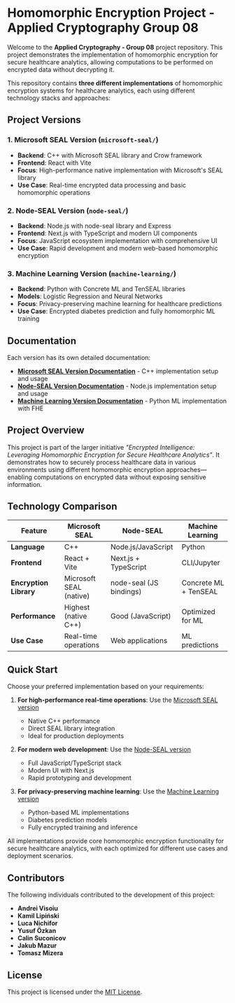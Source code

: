 # Homomorphic Encryption Project - Applied Cryptography Group 08

Welcome to the **Applied Cryptography - Group 08** project repository. This project demonstrates the implementation of homomorphic encryption for secure healthcare analytics, allowing computations to be performed on encrypted data without decrypting it.

This repository contains **three different implementations** of homomorphic encryption systems for healthcare analytics, each using different technology stacks and approaches:

## Project Versions

### 1. Microsoft SEAL Version (`microsoft-seal/`)

- **Backend**: C++ with Microsoft SEAL library and Crow framework
- **Frontend**: React with Vite
- **Focus**: High-performance native implementation with Microsoft's SEAL library
- **Use Case**: Real-time encrypted data processing and basic homomorphic operations

### 2. Node-SEAL Version (`node-seal/`)

- **Backend**: Node.js with node-seal library and Express
- **Frontend**: Next.js with TypeScript and modern UI components
- **Focus**: JavaScript ecosystem implementation with comprehensive UI
- **Use Case**: Rapid development and modern web-based homomorphic encryption

### 3. Machine Learning Version (`machine-learning/`)

- **Backend**: Python with Concrete ML and TenSEAL libraries
- **Models**: Logistic Regression and Neural Networks
- **Focus**: Privacy-preserving machine learning for healthcare predictions
- **Use Case**: Encrypted diabetes prediction and fully homomorphic ML training

## Documentation

Each version has its own detailed documentation:

- **[Microsoft SEAL Version Documentation](./microsoft-seal/README.md)** - C++ implementation setup and usage
- **[Node-SEAL Version Documentation](./node-seal/README.md)** - Node.js implementation setup and usage
- **[Machine Learning Version Documentation](./machine-learning/README.md)** - Python ML implementation with FHE

## Project Overview

This project is part of the larger initiative _"Encrypted Intelligence: Leveraging Homomorphic Encryption for Secure Healthcare Analytics"_. It demonstrates how to securely process healthcare data in various environments using different homomorphic encryption approaches—enabling computations on encrypted data without exposing sensitive information.

## Technology Comparison

| Feature                | Microsoft SEAL          | Node-SEAL               | Machine Learning      |
| ---------------------- | ----------------------- | ----------------------- | --------------------- |
| **Language**           | C++                     | Node.js/JavaScript      | Python                |
| **Frontend**           | React + Vite            | Next.js + TypeScript    | CLI/Jupyter           |
| **Encryption Library** | Microsoft SEAL (native) | node-seal (JS bindings) | Concrete ML + TenSEAL |
| **Performance**        | Highest (native C++)    | Good (JavaScript)       | Optimized for ML      |
| **Use Case**           | Real-time operations    | Web applications        | ML predictions        |

## Quick Start

Choose your preferred implementation based on your requirements:

1. **For high-performance real-time operations**: Use the [Microsoft SEAL version](./microsoft-seal/README.md)

   - Native C++ performance
   - Direct SEAL library integration
   - Ideal for production deployments

2. **For modern web development**: Use the [Node-SEAL version](./node-seal/README.md)

   - Full JavaScript/TypeScript stack
   - Modern UI with Next.js
   - Rapid prototyping and development

3. **For privacy-preserving machine learning**: Use the [Machine Learning version](./machine-learning/README.md)
   - Python-based ML implementations
   - Diabetes prediction models
   - Fully encrypted training and inference

All implementations provide core homomorphic encryption functionality for secure healthcare analytics, with each optimized for different use cases and deployment scenarios.

## Contributors

The following individuals contributed to the development of this project:

- **Andrei Visoiu**
- **Kamil Lipiński**
- **Luca Nichifor**
- **Yusuf Özkan**
- **Calin Suconicov**
- **Jakub Mazur**
- **Tomasz Mizera**

## License

This project is licensed under the [MIT License](LICENSE).

